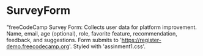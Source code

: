 # SurveyForm
"freeCodeCamp Survey Form: Collects user data for platform improvement. Name, email, age (optional), role, favorite feature, recommendation, feedback, and suggestions. Form submits to 'https://register-demo.freecodecamp.org'. Styled with 'assinment1.css'.
